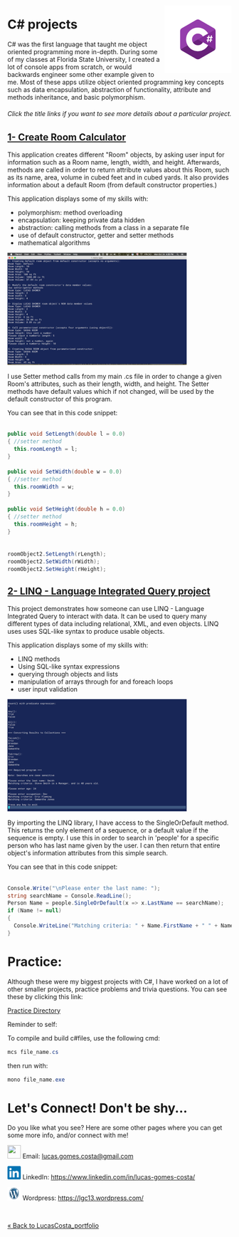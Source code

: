 <!-- Technology logo picture and title -->
<img src="img/c_sharp_logo.png" width= 30% length= 30% align="right"><h1>C# projects</h1>

<!-- Technology welcome message -->
C# was the first language that taught me object oriented programming more in-depth. During some of my classes at Florida State University, I created a lot of console apps from scratch, or would backwards engineer some other example given to me. Most of these apps utilize object oriented programming key concepts such as data encapsulation, abstraction of functionality, attribute and methods inheritance, and basic polymorphism.

<h6>Click the title links if you want to see more details about a particular project.</h6>

<!-- Project section -->
<h2><a href="https://github.com/lgc13/LucasCosta_portfolio/tree/master/c%23/CreateRoom_objectCalculator_project">1- Create Room Calculator</a></h2>

<!-- Project BIO -->
This application creates different "Room" objects, by asking user input for information such as a Room name, length, width, and height. Afterwards, methods are called in order to return attribute values about this Room, such as its name, area, volume in cubed feet and in cubed yards. It also provides information about a default Room (from default constructor properties.)

This application displays some of my skills with:

- polymorphism: method overloading
- encapsulation: keeping private data hidden
- abstraction: calling methods from a class in a separate file
- use of default constructor, getter and setter methods
- mathematical algorithms

<!-- Screenshots -->
<img src="CreateRoom_objectCalculator_project/img/room_calculator2.png" width= 80% length= 80%>

<!-- Code explanation -->
I use Setter method calls from my main .cs file in order to change a given Room's attributes, such as their length, width, and height. The Setter methods have default values which if not changed, will be used by the default constructor of this program.

<!-- Code snippet -->
You can see that in this code snippet:

```c#

public void SetLength(double l = 0.0)
{ //setter method
  this.roomLength = l;
}

public void SetWidth(double w = 0.0)
{ //setter method
  this.roomWidth = w;
}

public void SetHeight(double h = 0.0)
{ //setter method
  this.roomHeight = h;
}


roomObject2.SetLength(rLength);
roomObject2.SetWidth(rWidth);
roomObject2.SetHeight(rHeight);

```

<!-- ......................E N D  O F  P R O J E C T........................ -->

<!-- Project section -->
<h2><a href="https://github.com/lgc13/LucasCosta_portfolio/tree/master/c%23/LanguageIntegratedQuery_project">2- LINQ - Language Integrated Query project</a></h2>

<!-- Project BIO -->
This project demonstrates how someone can use LINQ - Language Integrated Query to interact with data. It can be used to query many different types of data including relational, XML, and even objects. LINQ uses uses SQL-like syntax to produce usable objects.

This application displays some of my skills with:

- LINQ methods
- Using SQL-like syntax expressions
- querying through objects and lists
- manipulation of arrays through for and foreach loops
- user input validation

<!-- Screenshots -->
<img src="LanguageIntegratedQuery_project/img/program.png" width= 80% length= 80%>

<!-- Code explanation -->
By importing the LINQ library, I have access to the SingleOrDefault method. This returns the only element of a sequence, or a default value if the sequence is empty. I use this in order to search in 'people' for a specific person who has last name given by the user. I can then return that entire object's information attributes from this simple search.

<!-- Code snippet -->
You can see that in this code snippet:

```c#

Console.Write("\nPlease enter the last name: ");
string searchName = Console.ReadLine();
Person Name = people.SingleOrDefault(x => x.LastName == searchName);
if (Name != null)
{
  Console.WriteLine("Matching criteria: " + Name.FirstName + " " + Name.LastName + " is a " + Name.Occupation + ", and is " + Name.Age + " years old.");
}

```

<!-- ......................E N D  O F  P R O J E C T........................ -->


# Practice:

Although these were my biggest projects with C#, I have worked on a lot of other smaller projects, practice problems and trivia questions. You can see these by clicking this link:

[Practice Directory](https://github.com/lgc13/LucasCosta_portfolio/tree/master/c%23/practice)

Reminder to self:

To compile and build c#files, use the following cmd:

```c#
mcs file_name.cs
```
then run with:

```c#
mono file_name.exe
```

<!-- Contact info -->
# Let's Connect! Don't be shy...

Do you like what you see? Here are some other pages where you can get some more info, and/or connect with me!

<a href="mailto:lucas.gomes.costa@gmail.com"><img src="/img/gmail_favicon.png" height="30px" width="30px"></a> Email: lucas.gomes.costa@gmail.com

<a href="https://www.linkedin.com/in/lucas-gomes-costa/"> <img src="/img/linkedin_favicon.png" height="30px" width="30px"></a> LinkedIn: <a href="https://www.linkedin.com/in/lucas-gomes-costa/">  https://www.linkedin.com/in/lucas-gomes-costa/ </a>

<a href="https://lgc13.wordpress.com/"><img src="/img/wordpress_favicon.png" height="30px" width="30px"></a> Wordpress: <a href="https://lgc13.wordpress.com/">  https://lgc13.wordpress.com/ </a>

<!-- Adding a blank line -->
<br>

<!-- Back to LucasCosta_portfolio folder  -->
<a href="https://github.com/lgc13/LucasCosta_portfolio/tree/master/" class="previous">&laquo; Back to LucasCosta_portfolio</a>
